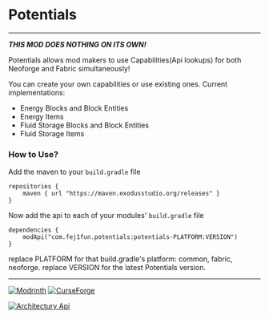 # **Potentials**

----
***THIS MOD DOES NOTHING ON ITS OWN!***

Potentials allows mod makers to use Capabilities(Api lookups) for both
Neoforge and Fabric simultaneously!

You can create your own capabilities or use existing ones.
Current implementations:
- Energy Blocks and Block Entities
- Energy Items
- Fluid Storage Blocks and Block Entities
- Fluid Storage Items

### How to Use?
Add the maven to your `build.gradle` file
```
repositories {
    maven { url "https://maven.exodusstudio.org/releases" }
}
```
Now add the api to each of your modules' `build.gradle` file
```
dependencies {
    modApi("com.fej1fun.potentials:potentials-PLATFORM:VERSION")
}
```
replace PLATFORM for that build.gradle's platform: common, fabric, neoforge.
replace VERSION for the latest Potentials version.

----
[![Modrinth](https://cdn.jsdelivr.net/npm/@intergrav/devins-badges@3/assets/cozy/available/modrinth_vector.svg)](https://modrinth.com/mod/potentials)
[![CurseForge](https://cdn.jsdelivr.net/npm/@intergrav/devins-badges@3/assets/cozy/available/curseforge_vector.svg)](https://legacy.curseforge.com/minecraft/mc-mods/potentials)

[![Architectury Api](https://cdn.jsdelivr.net/npm/@intergrav/devins-badges@3/assets/cozy/requires/architectury-api_vector.svg)](https://www.curseforge.com/minecraft/mc-mods/architectury-api)
